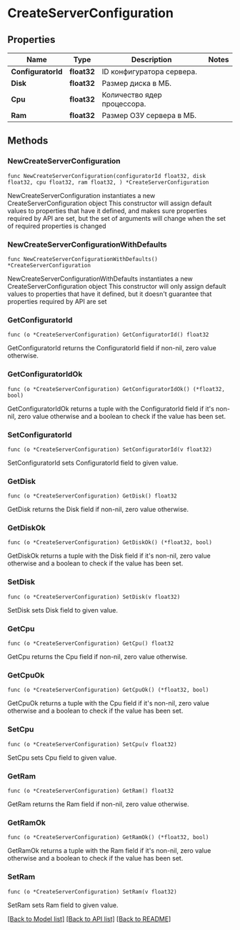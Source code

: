 # CreateServerConfiguration

## Properties

Name | Type | Description | Notes
------------ | ------------- | ------------- | -------------
**ConfiguratorId** | **float32** | ID конфигуратора сервера. | 
**Disk** | **float32** | Размер диска в МБ. | 
**Cpu** | **float32** | Количество ядер процессора. | 
**Ram** | **float32** | Размер ОЗУ сервера в МБ. | 

## Methods

### NewCreateServerConfiguration

`func NewCreateServerConfiguration(configuratorId float32, disk float32, cpu float32, ram float32, ) *CreateServerConfiguration`

NewCreateServerConfiguration instantiates a new CreateServerConfiguration object
This constructor will assign default values to properties that have it defined,
and makes sure properties required by API are set, but the set of arguments
will change when the set of required properties is changed

### NewCreateServerConfigurationWithDefaults

`func NewCreateServerConfigurationWithDefaults() *CreateServerConfiguration`

NewCreateServerConfigurationWithDefaults instantiates a new CreateServerConfiguration object
This constructor will only assign default values to properties that have it defined,
but it doesn't guarantee that properties required by API are set

### GetConfiguratorId

`func (o *CreateServerConfiguration) GetConfiguratorId() float32`

GetConfiguratorId returns the ConfiguratorId field if non-nil, zero value otherwise.

### GetConfiguratorIdOk

`func (o *CreateServerConfiguration) GetConfiguratorIdOk() (*float32, bool)`

GetConfiguratorIdOk returns a tuple with the ConfiguratorId field if it's non-nil, zero value otherwise
and a boolean to check if the value has been set.

### SetConfiguratorId

`func (o *CreateServerConfiguration) SetConfiguratorId(v float32)`

SetConfiguratorId sets ConfiguratorId field to given value.


### GetDisk

`func (o *CreateServerConfiguration) GetDisk() float32`

GetDisk returns the Disk field if non-nil, zero value otherwise.

### GetDiskOk

`func (o *CreateServerConfiguration) GetDiskOk() (*float32, bool)`

GetDiskOk returns a tuple with the Disk field if it's non-nil, zero value otherwise
and a boolean to check if the value has been set.

### SetDisk

`func (o *CreateServerConfiguration) SetDisk(v float32)`

SetDisk sets Disk field to given value.


### GetCpu

`func (o *CreateServerConfiguration) GetCpu() float32`

GetCpu returns the Cpu field if non-nil, zero value otherwise.

### GetCpuOk

`func (o *CreateServerConfiguration) GetCpuOk() (*float32, bool)`

GetCpuOk returns a tuple with the Cpu field if it's non-nil, zero value otherwise
and a boolean to check if the value has been set.

### SetCpu

`func (o *CreateServerConfiguration) SetCpu(v float32)`

SetCpu sets Cpu field to given value.


### GetRam

`func (o *CreateServerConfiguration) GetRam() float32`

GetRam returns the Ram field if non-nil, zero value otherwise.

### GetRamOk

`func (o *CreateServerConfiguration) GetRamOk() (*float32, bool)`

GetRamOk returns a tuple with the Ram field if it's non-nil, zero value otherwise
and a boolean to check if the value has been set.

### SetRam

`func (o *CreateServerConfiguration) SetRam(v float32)`

SetRam sets Ram field to given value.



[[Back to Model list]](../README.md#documentation-for-models) [[Back to API list]](../README.md#documentation-for-api-endpoints) [[Back to README]](../README.md)


